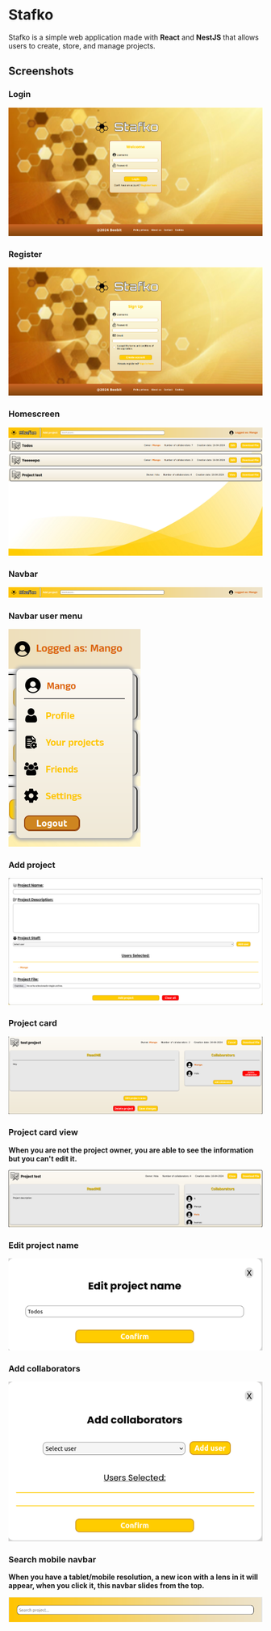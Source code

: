 # Stafko

Stafko is a simple web application made with **React** and **NestJS** that allows users to create, store, and manage projects. 

## Screenshots

### Login

<img src="screenshots/login.png">

### Register

<img src="screenshots/register.png">

### Homescreen

<img src="screenshots/homescreen.png">

### Navbar

<img src="screenshots/navbar.png">

### Navbar user menu

<img src="screenshots/navbar-user-menu.png">

### Add project

<img src="screenshots/add-project.png">

### Project card

<img src="screenshots/project-card.png">

### Project card view

**When you are not the project owner, you are able to see the information but you can't edit it.**

<img src="screenshots/project-card-view.png">

### Edit project name

<img src="screenshots/edit-project-name.png">

### Add collaborators

<img src="screenshots/add-collaborator.png">

### Search mobile navbar

**When you have a tablet/mobile resolution, a new icon with a lens in it will appear, when you click it, this navbar slides from the top.**

<img src="screenshots/search-mobile-navbar.png">

